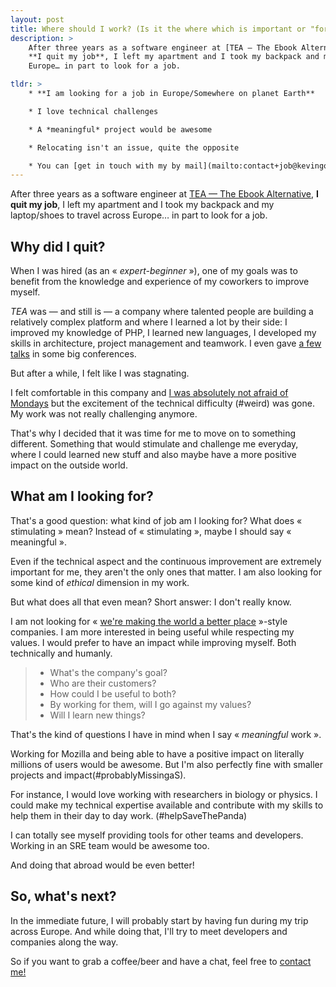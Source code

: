 ```yaml
---
layout: post
title: Where should I work? (Is it the where which is important or "for whom"?)
description: >
    After three years as a software engineer at [TEA — The Ebook Alternative](https://www.tea-ebook.com/),
    **I quit my job**, I left my apartment and I took my backpack and my laptop/shoes to travel across
    Europe… in part to look for a job.

tldr: >
    * **I am looking for a job in Europe/Somewhere on planet Earth**

    * I love technical challenges

    * A *meaningful* project would be awesome

    * Relocating isn't an issue, quite the opposite

    * You can [get in touch with my by mail](mailto:contact+job@kevingomez.fr)
---
```


After three years as a software engineer at [TEA — The Ebook Alternative](https://www.tea-ebook.com/),
**I quit my job**, I left my apartment and I took my backpack and my laptop/shoes to travel across
Europe… in part to look for a job.

## Why did I quit?

When I was hired (as an « *expert-beginner* »), one of my goals was to benefit
from the knowledge and experience of my coworkers to improve myself.

*TEA* was — and still is — a company where talented people are building a
relatively complex platform and where I learned a lot by their side: I improved my
knowledge of PHP, I learned new languages, I developed my skills in architecture,
project management and teamwork. I even gave [a few talks](/talks/) in some
big conferences.

But after a while, I felt like I was stagnating.

I felt comfortable in this company and [I was absolutely not afraid of Mondays](https://imgs.xkcd.com/comics/weekend.png)
but the excitement of the technical difficulty (#weird) was gone. My work was not really
challenging anymore.

That's why I decided that it was time for me to move on to something different. 
Something that would stimulate and challenge me everyday, where I could learned new stuff and also maybe have a more positive impact on the outside world.

## What am I looking for?

That's a good question: what kind of job am I looking for? What does
« stimulating » mean? Instead of « stimulating », maybe I should say « meaningful ».

Even if the technical aspect and the continuous improvement are extremely
important for me, they aren't the only ones that matter. I am also looking
for some kind of *ethical* dimension in my work.

But what does all that even mean? Short answer: I don't really know.

I am not looking for « [we're making the world a better place](https://www.youtube.com/watch?v=fRUAJVKlUZQ) »-style companies.
I am more interested in being useful while respecting my values. I would prefer to have an impact while improving myself. Both technically and humanly.

> * What's the company's goal?
> * Who are their customers?
> * How could I be useful to both?
> * By working for them, will I go against my values?
> * Will I learn new things?

That's the kind of questions I have in mind when I say « *meaningful* work ».

Working for Mozilla and being able to have a positive impact on literally
millions of users would be awesome. But I'm also perfectly fine
with smaller projects and impact(#probablyMissingaS).

For instance, I would love working with researchers in biology or physics. I
could make my technical expertise available and contribute with my skills to help them
in their day to day work. (#helpSaveThePanda)

I can totally see myself providing tools for other teams and developers. Working
in an SRE team would be awesome too.

And doing that abroad would be even better!

## So, what's next?

In the immediate future, I will probably start by having fun during my trip across Europe.
And while doing that, I'll try to meet developers and companies along the way.

So if you want to grab a coffee/beer and have a chat, feel free to [contact me!](mailto:contact+job@kevingomez.fr)
